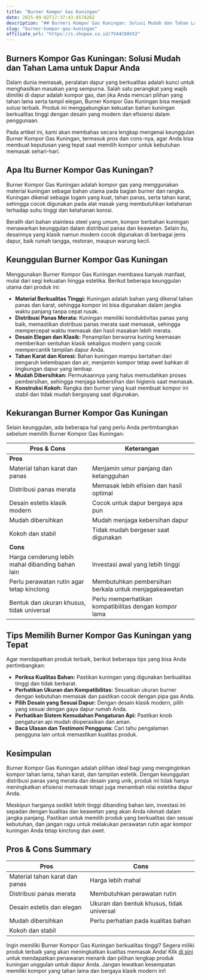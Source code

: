 ```yaml
---
title: "Burner Kompor Gas Kuningan"
date: 2025-09-02T17:37:43.857426Z
description: "## Burners Kompor Gas Kuningan: Solusi Mudah dan Tahan Lama untuk Dapur Anda..."
slug: "burner-kompor-gas-kuningan"
affiliate_url: "https://s.shopee.co.id/7V44C68VX2"
---
```

## Burners Kompor Gas Kuningan: Solusi Mudah dan Tahan Lama untuk Dapur Anda

Dalam dunia memasak, peralatan dapur yang berkualitas adalah kunci untuk menghasilkan masakan yang sempurna. Salah satu perangkat yang wajib dimiliki di dapur adalah kompor gas, dan jika Anda mencari pilihan yang tahan lama serta tampil elegan, Burner Kompor Gas Kuningan bisa menjadi solusi terbaik. Produk ini menggabungkan kekuatan bahan kuningan berkualitas tinggi dengan desain yang modern dan efisiensi dalam penggunaan.

Pada artikel ini, kami akan membahas secara lengkap mengenai keunggulan Burner Kompor Gas Kuningan, termasuk pros dan cons-nya, agar Anda bisa membuat keputusan yang tepat saat memilih kompor untuk kebutuhan memasak sehari-hari.

## Apa Itu Burner Kompor Gas Kuningan?

Burner Kompor Gas Kuningan adalah kompor gas yang menggunakan material kuningan sebagai bahan utama pada bagian burner dan rangka. Kuningan dikenal sebagai logam yang kuat, tahan panas, serta tahan karat, sehingga cocok digunakan pada alat masak yang membutuhkan ketahanan terhadap suhu tinggi dan ketahanan korosi.

Beralih dari bahan stainless steel yang umum, kompor berbahan kuningan menawarkan keunggulan dalam distribusi panas dan keawetan. Selain itu, desainnya yang klasik namun modern cocok digunakan di berbagai jenis dapur, baik rumah tangga, restoran, maupun warung kecil.

## Keunggulan Burner Kompor Gas Kuningan

Menggunakan Burner Kompor Gas Kuningan membawa banyak manfaat, mulai dari segi kekuatan hingga estetika. Berikut beberapa keunggulan utama dari produk ini:

- **Material Berkualitas Tinggi:** Kuningan adalah bahan yang dikenal tahan panas dan karat, sehingga kompor ini bisa digunakan dalam jangka waktu panjang tanpa cepat rusak.
- **Distribusi Panas Merata:** Kuningan memiliki konduktivitas panas yang baik, memastikan distribusi panas merata saat memasak, sehingga mempercepat waktu memasak dan hasil masakan lebih merata.
- **Desain Elegan dan Klasik:** Penampilan berwarna kuning keemasan memberikan sentuhan klasik sekaligus modern yang cocok mempercantik tampilan dapur Anda.
- **Tahan Karat dan Korosi:** Bahan kuningan mampu bertahan dari pengaruh kelembapan dan air, menjamin kompor tetap awet bahkan di lingkungan dapur yang lembap.
- **Mudah Dibersihkan:** Permukaannya yang halus memudahkan proses pembersihan, sehingga menjaga kebersihan dan higienis saat memasak.
- **Konstruksi Kokoh:** Rangka dan burner yang kuat membuat kompor ini stabil dan tidak mudah bergoyang saat digunakan.

## Kekurangan Burner Kompor Gas Kuningan

Selain keunggulan, ada beberapa hal yang perlu Anda pertimbangkan sebelum memilih Burner Kompor Gas Kuningan:

| **Pros & Cons**                                  | **Keterangan**                                               |
|--------------------------------------------------|--------------------------------------------------------------|
| **Pros**                                        |                                                              |
| Material tahan karat dan panas                  | Menjamin umur panjang dan ketangguhan                        |
| Distribusi panas merata                         | Memasak lebih efisien dan hasil optimal                     |
| Desain estetis klasik modern                     | Cocok untuk dapur bergaya apa pun                            |
| Mudah dibersihkan                               | Mudah menjaga kebersihan dapur                              |
| Kokoh dan stabil                                | Tidak mudah bergeser saat digunakan                         |
| **Cons**                                        |                                                              |
| Harga cenderung lebih mahal dibanding bahan lain | Investasi awal yang lebih tinggi                            |
| Perlu perawatan rutin agar tetap kinclong     | Membutuhkan pembersihan berkala untuk menjagakeawetan     |
| Bentuk dan ukuran khusus, tidak universal       | Perlu memperhatikan kompatibilitas dengan kompor lama       |

## Tips Memilih Burner Kompor Gas Kuningan yang Tepat

Agar mendapatkan produk terbaik, berikut beberapa tips yang bisa Anda pertimbangkan:

- **Periksa Kualitas Bahan:** Pastikan kuningan yang digunakan berkualitas tinggi dan tidak berkarat.
- **Perhatikan Ukuran dan Kompatibilitas:** Sesuaikan ukuran burner dengan kebutuhan memasak dan pastikan cocok dengan pipa gas Anda.
- **Pilih Desain yang Sesuai Dapur:** Dengan desain klasik modern, pilih yang sesuai dengan gaya dapur rumah Anda.
- **Perhatikan Sistem Kemudahan Pengaturan Api:** Pastikan knob pengaturan api mudah dioperasikan dan aman.
- **Baca Ulasan dan Testimoni Pengguna:** Cari tahu pengalaman pengguna lain untuk memastikan kualitas produk.

## Kesimpulan

Burner Kompor Gas Kuningan adalah pilihan ideal bagi yang menginginkan kompor tahan lama, tahan karat, dan tampilan estetik. Dengan keunggulan distribusi panas yang merata dan desain yang unik, produk ini tidak hanya meningkatkan efisiensi memasak tetapi juga menambah nilai estetika dapur Anda.

Meskipun harganya sedikit lebih tinggi dibanding bahan lain, investasi ini sepadan dengan kualitas dan keawetan yang akan Anda nikmati dalam jangka panjang. Pastikan untuk memilih produk yang berkualitas dan sesuai kebutuhan, dan jangan ragu untuk melakukan perawatan rutin agar kompor kuningan Anda tetap kinclong dan awet.

## Pros & Cons Summary

| **Pros**                                  | **Cons**                                            |
|-------------------------------------------|-----------------------------------------------------|
| Material tahan karat dan panas            | Harga lebih mahal                                 |
| Distribusi panas merata                   | Membutuhkan perawatan rutin                        |
| Desain estetis dan elegan                 | Ukuran dan bentuk khusus, tidak universal         |
| Mudah dibersihkan                         | Perlu perhatian pada kualitas bahan               |
| Kokoh dan stabil                         |                                                     |

Ingin memiliki Burner Kompor Gas Kuningan berkualitas tinggi? Segera miliki produk terbaik yang akan meningkatkan kualitas memasak Anda! Klik [di sini](https://s.shopee.co.id/7V44C68VX2) untuk mendapatkan penawaran menarik dan pilihan lengkap produk kuningan unggulan untuk dapur Anda. Jangan lewatkan kesempatan memiliki kompor yang tahan lama dan bergaya klasik modern ini!